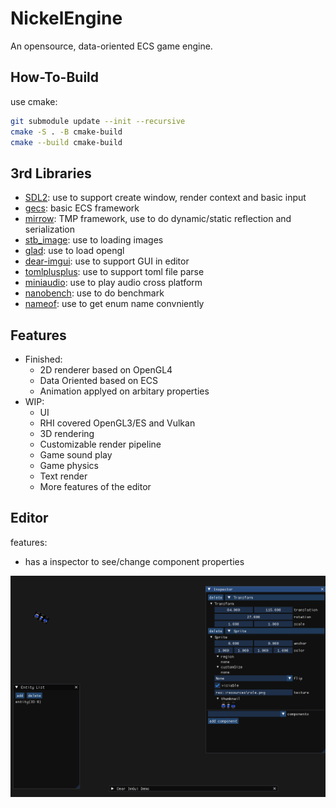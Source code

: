# NickelEngine

An opensource, data-oriented ECS game engine.

## How-To-Build

use cmake:

```bash
git submodule update --init --recursive
cmake -S . -B cmake-build
cmake --build cmake-build
```

## 3rd Libraries

* [SDL2](https://github.com/libsdl-org/SDL): use to support create window, render context and basic input
* [gecs](https://github.com/VisualGMQ/gecs.git): basic ECS framework
* [mirrow](https://github.com/VisualGMQ/mirrow.git): TMP framework, use to do dynamic/static reflection and serialization
* [stb_image](http://nothings.org/stb): use to loading images
* [glad](https://glad.dav1d.de/): use to load opengl
* [dear-imgui](https://github.com/ocornut/imgui): use to support GUI in editor
* [tomlplusplus](https://github.com/marzer/tomlplusplus): use to support toml file parse
* [miniaudio](https://miniaud.io/): use to play audio cross platform
* [nanobench](https://nanobench.ankerl.com/): use to do benchmark
* [nameof](https://github.com/Neargye/nameof): use to get enum name convniently

## Features

* Finished:
    * 2D renderer based on OpenGL4
    * Data Oriented based on ECS
    * Animation applyed on arbitary properties
* WIP:
    * UI
    * RHI covered OpenGL3/ES and Vulkan
    * 3D rendering
    * Customizable render pipeline
    * Game sound play
    * Game physics
    * Text render
    * More features of the editor

## Editor

features:

* has a inspector to see/change component properties

![editor](./snapshot/editor.png)